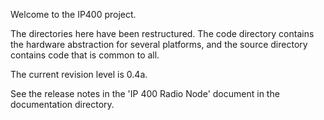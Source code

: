 Welcome to the IP400 project. 

The directories here have been restructured. The code directory contains the hardware abstraction for several platforms, 
and the source directory contains code that is common to all.

The current revision level is 0.4a.

See the release notes in the 'IP 400 Radio Node' document in the documentation directory.
